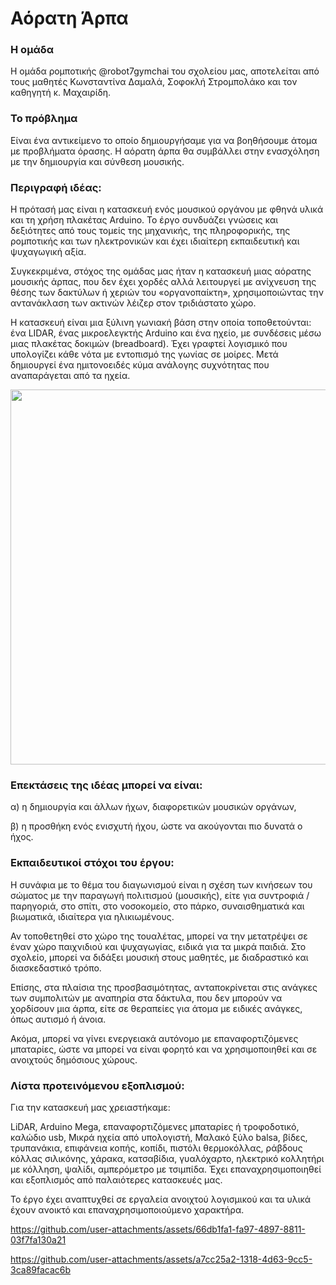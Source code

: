 # Αόρατη Άρπα

### Η ομάδα 
Η ομάδα ρομποτικής @robot7gymchai του σχολείου μας, αποτελείται από τους μαθητές Κωνσταντίνα Δαμαλά, Σοφοκλή Στρομπολάκο και τον καθηγητή κ. Μαχαιρίδη.

### Το πρόβλημα
Είναι ένα αντικείμενο το οποίο δημιουργήσαμε για να βοηθήσουμε άτομα με προβλήματα όρασης. Η αόρατη άρπα θα συμβάλλει στην ενασχόληση με την δημιουργία και σύνθεση μουσικής.

### Περιγραφή ιδέας:
Η πρότασή μας είναι η κατασκευή ενός μουσικού οργάνου με φθηνά υλικά και τη χρήση πλακέτας Arduino. Το έργο συνδυάζει γνώσεις και δεξιότητες από τους τομείς της μηχανικής, της πληροφορικής, της ρομποτικής και των ηλεκτρονικών και έχει ιδιαίτερη εκπαιδευτική και ψυχαγωγική αξία.

Συγκεκριμένα, στόχος της ομάδας μας ήταν η κατασκευή μιας αόρατης μουσικής άρπας, που δεν έχει χορδές αλλά λειτουργεί με ανίχνευση της θέσης των δακτύλων ή χεριών του «οργανοπαίκτη», χρησιμοποιώντας την αντανάκλαση των ακτινών λέιζερ στον τριδιάστατο χώρο.

Η κατασκευή είναι μια ξύλινη γωνιακή βάση στην οποία τοποθετούνται: ένα LIDAR, ένας μικροελεγκτής Arduino και ένα ηχείο, με συνδέσεις μέσω μιας πλακέτας δοκιμών (breadboard). Έχει γραφτεί λογισμικό που υπολογίζει κάθε νότα με εντοπισμό της γωνίας σε μοίρες. Μετά δημιουργεί ένα ημιτονοειδές κύμα ανάλογης συχνότητας που αναπαράγεται από τα ηχεία.

<img src="https://github.com/user-attachments/assets/311c8e1c-f412-41a1-999b-d8a82053198f" width="600" />

### Επεκτάσεις της ιδέας μπορεί να είναι:

α) η δημιουργία και άλλων ήχων, διαφορετικών μουσικών οργάνων,

β) η προσθήκη ενός ενισχυτή ήχου, ώστε να ακούγονται πιο δυνατά ο ήχος.

### Eκπαιδευτικοί στόχοι του έργου: 
Η συνάφια με το θέμα του διαγωνισμού είναι η σχέση των κινήσεων του σώματος με την παραγωγή πολιτισμού (μουσικής), είτε για συντροφιά / παρηγοριά, στο σπίτι, στο νοσοκομείο, στο πάρκο, συναισθηματικά και βιωματικά, ιδιαίτερα για ηλικιωμένους.

Αν τοποθετηθεί στο χώρο της τουαλέτας, μπορεί να την μετατρέψει σε έναν χώρο παιχνιδιού και ψυχαγωγίας, ειδικά για τα μικρά παιδιά.
Στο σχολείο, μπορεί να διδάξει μουσική στους μαθητές, με διαδραστικό και διασκεδαστικό τρόπο.

Επίσης, στα πλαίσια της προσβασιμότητας, ανταποκρίνεται στις ανάγκες των συμπολιτών με αναπηρία στα δάκτυλα, που δεν μπορούν να χορδίσουν μια άρπα, είτε σε θεραπείες για άτομα με ειδικές ανάγκες, όπως αυτισμό ή άνοια.

Ακόμα, μπορεί να γίνει ενεργειακά αυτόνομο με επαναφορτιζόμενες μπαταρίες, ώστε να μπορεί να είναι φορητό και να χρησιμοποιηθεί και σε ανοιχτούς δημόσιους χώρους. 

### Λίστα προτεινόμενου εξοπλισμού:
Για την κατασκευή μας χρειαστήκαμε:

LiDAR, Arduino Mega, επαναφορτιζόμενες μπαταρίες ή τροφοδοτικό, καλώδιο usb, Μικρά ηχεία από υπολογιστή, Μαλακό ξύλο balsa, βίδες, τρυπανάκια, επιφάνεια κοπής, κοπίδι, πιστόλι θερμοκόλλας, ράβδους κόλλας σιλικόνης, χάρακα, κατσαβίδια, γυαλόχαρτο, ηλεκτρικό κολλητήρι με κόλληση, ψαλίδι, αμπερόμετρο με τσιμπίδα.
Έχει επαναχρησιμοποιηθεί και εξοπλισμός από παλαιότερες κατασκευές μας. 

Το έργο έχει αναπτυχθεί σε εργαλεία ανοιχτού λογισμικού και τα υλικά έχουν ανοικτό και επαναχρησιμοποιούμενο χαρακτήρα.

https://github.com/user-attachments/assets/66db1fa1-fa97-4897-8811-03f7fa130a21

https://github.com/user-attachments/assets/a7cc25a2-1318-4d63-9cc5-3ca89facac6b
